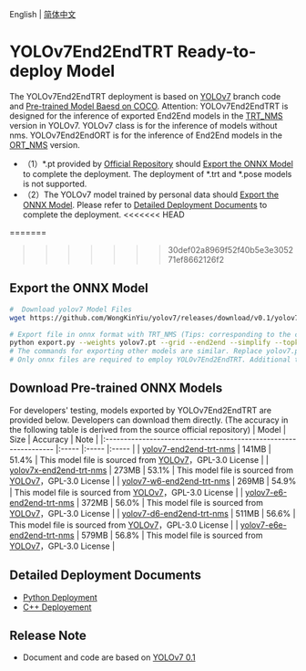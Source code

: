 English | [简体中文](README_CN.md)
# YOLOv7End2EndTRT Ready-to-deploy Model

The YOLOv7End2EndTRT deployment is based on [YOLOv7](https://github.com/WongKinYiu/yolov7/tree/v0.1) branch code and [Pre-trained Model Baesd on COCO](https://github.com/WongKinYiu/yolov7/releases/tag/v0.1). Attention: YOLOv7End2EndTRT is designed for the inference of exported End2End models in the [TRT_NMS](https://github.com/WongKinYiu/yolov7/blob/main/models/experimental.py#L111) version in YOLOv7. YOLOv7 class is for the inference of models without nms. YOLOv7End2EndORT is for the inference of End2End models in the [ORT_NMS](https://github.com/WongKinYiu/yolov7/blob/main/models/experimental.py#L87) version.

  - （1）*.pt provided by [Official Repository](https://github.com/WongKinYiu/yolov7/releases/tag/v0.1) should [Export the ONNX Model](#Export-the-ONNX-Model) to complete the deployment. The deployment of *.trt and *.pose models is not supported.
  - （2）The YOLOv7 model  trained by personal data should [Export the ONNX Model](#%E5%AF%BC%E5%87%BAONNX%E6%A8%A1%E5%9E%8B). Please refer to [Detailed Deployment Documents](#Detailed-Deployment-Documents) to complete the deployment.
<<<<<<< HEAD


=======
>>>>>>> 30def02a8969f52f40b5e3e305271ef8662126f2

## Export the ONNX Model

```bash
#  Download yolov7 Model Files
wget https://github.com/WongKinYiu/yolov7/releases/download/v0.1/yolov7.pt

# Export file in onnx format with TRT_NMS (Tips: corresponding to the code of YOLOv7 release v0.1)
python export.py --weights yolov7.pt --grid --end2end --simplify --topk-all 100 --iou-thres 0.65 --conf-thres 0.35 --img-size 640 640
# The commands for exporting other models are similar. Replace yolov7.pt with yolov7x.pt yolov7-d6.pt yolov7-w6.pt ...
# Only onnx files are required to employ YOLOv7End2EndTRT. Additional trt files are not required because automatic switching happens during inference.
```

## Download Pre-trained ONNX Models

For developers' testing, models exported by YOLOv7End2EndTRT are provided below. Developers can download them directly. (The accuracy in the following table is derived from the source official repository)
| Model                                                               | Size    | Accuracy    | Note |
|:---------------------------------------------------------------- |:----- |:----- |:----- |
| [yolov7-end2end-trt-nms](https://bj.bcebos.com/paddlehub/fastdeploy/yolov7-end2end-trt-nms.onnx) | 141MB | 51.4% | This model file is sourced from [YOLOv7](https://github.com/WongKinYiu/yolov7)，GPL-3.0 License |
| [yolov7x-end2end-trt-nms](https://bj.bcebos.com/paddlehub/fastdeploy/yolov7x-end2end-trt-nms.onnx) | 273MB | 53.1% | This model file is sourced from [YOLOv7](https://github.com/WongKinYiu/yolov7)，GPL-3.0 License |
| [yolov7-w6-end2end-trt-nms](https://bj.bcebos.com/paddlehub/fastdeploy/yolov7-w6-end2end-trt-nms.onnx) | 269MB | 54.9% | This model file is sourced from [YOLOv7](https://github.com/WongKinYiu/yolov7)，GPL-3.0 License |
| [yolov7-e6-end2end-trt-nms](https://bj.bcebos.com/paddlehub/fastdeploy/yolov7-e6-end2end-trt-nms.onnx) | 372MB | 56.0% | This model file is sourced from [YOLOv7](https://github.com/WongKinYiu/yolov7)，GPL-3.0 License |
| [yolov7-d6-end2end-trt-nms](https://bj.bcebos.com/paddlehub/fastdeploy/yolov7-d6-end2end-trt-nms.onnx) | 511MB | 56.6% | This model file is sourced from [YOLOv7](https://github.com/WongKinYiu/yolov7)，GPL-3.0 License |
| [yolov7-e6e-end2end-trt-nms](https://bj.bcebos.com/paddlehub/fastdeploy/yolov7-e6e-end2end-trt-nms.onnx) | 579MB | 56.8% | This model file is sourced from [YOLOv7](https://github.com/WongKinYiu/yolov7)，GPL-3.0 License |

## Detailed Deployment Documents

- [Python Deployment](python)
- [C++ Deployement](cpp)

## Release Note

- Document and code are based on [YOLOv7 0.1](https://github.com/WongKinYiu/yolov7/tree/v0.1)
